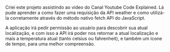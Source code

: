Criei este projeto assistindo ao video do Canal Youtube Code Explained. Lá pude aprender a como fazer uma requisição da API weather e como utilizá-la corretamente através do método nativo fetch API do JavaScript.

A aplicação irá pedir permissão ao usuário para descobrir sua atual localização, e com isso a API irá poder nos retornar a atual localização e mais a temperatura atual (tanto celsius ou fahrenheit), e também um ícone de tempo, para uma melhor compreensão.
